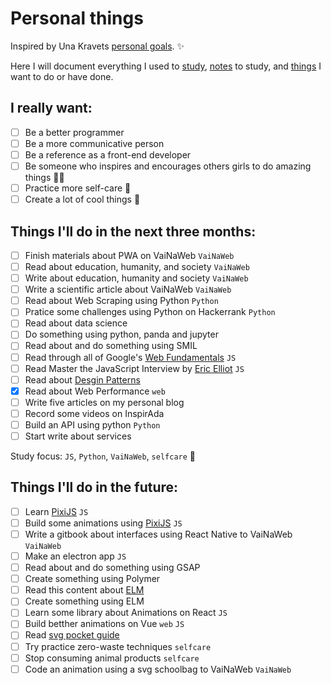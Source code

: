 # Personal things

Inspired by Una Kravets [personal goals](http://una.im/personal-goals-guide). :sparkles:

Here I will document everything I used to [study](/links), [notes](/notes) to study, and [things](/tasks) I want to do or have done.

## I really want:

- [ ] Be a better programmer
- [ ] Be a more communicative person
- [ ] Be a reference as a front-end developer
- [ ] Be someone who inspires and encourages others girls to do amazing things :sparkling_heart::sparkles:
- [ ] Practice more self-care :tulip:
- [ ] Create a lot of cool things :whale:

## Things I'll do in the next three months:

- [ ] Finish materials about PWA on VaiNaWeb `VaiNaWeb`
- [ ] Read about education, humanity, and society `VaiNaWeb`
- [ ] Write about education, humanity and society `VaiNaWeb`
- [ ] Write a scientific article about VaiNaWeb `VaiNaWeb`
- [ ] Read about Web Scraping using Python `Python`
- [ ] Pratice some challenges using Python on Hackerrank `Python`
- [ ] Read about data science
- [ ] Do something using python, panda and jupyter
- [ ] Read about and do something using SMIL
- [ ] Read through all of Google's [Web Fundamentals](https://developers.google.com/web/fundamentals/) `JS`
- [ ] Read Master the JavaScript Interview by [Eric Elliot](https://medium.com/@_ericelliott/latest) `JS`
- [ ] Read about [Desgin Patterns](https://github.com/khaosdoctor/design-patterns-for-humans)
- [x] Read about Web Performance `web`
- [ ] Write five articles on my personal blog
- [ ] Record some videos on InspirAda
- [ ] Build an API using python `Python`
- [ ] Start write about services

Study focus: `JS`, `Python`, `VaiNaWeb`, `selfcare` :rocket:

## Things I'll do in the future:

- [ ] Learn [PixiJS](http://www.pixijs.com/tutorials) `JS`
- [ ] Build some animations using [PixiJS](http://www.pixijs.com/tutorials) `JS`
- [ ] Write a gitbook about interfaces using React Native to VaiNaWeb `VaiNaWeb`
- [ ] Make an electron app `JS`
- [ ] Read about and do something using GSAP
- [ ] Create something using Polymer
- [ ] Read this content about [ELM](https://css-tricks.com/introduction-elm-architecture-build-first-application)
- [ ] Create something using ELM
- [ ] Learn some library about Animations on React `JS`
- [ ] Build betther animations on Vue `web` `JS`
- [ ] Read [svg pocket guide](http://svgpocketguide.com/book/)
- [ ] Try practice zero-waste techniques `selfcare`
- [ ] Stop consuming animal products `selfcare`
- [ ] Code an animation using a svg schoolbag to VaiNaWeb `VaiNaWeb`
